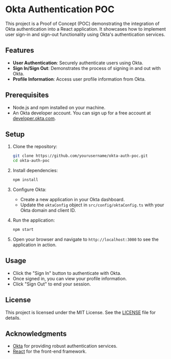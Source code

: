 # Okta Authentication POC

This project is a Proof of Concept (POC) demonstrating the integration of Okta authentication into a React application. It showcases how to implement user sign-in and sign-out functionality using Okta's authentication services.

## Features

- **User Authentication**: Securely authenticate users using Okta.
- **Sign In/Sign Out**: Demonstrates the process of signing in and out with Okta.
- **Profile Information**: Access user profile information from Okta.

## Prerequisites

- Node.js and npm installed on your machine.
- An Okta developer account. You can sign up for a free account at [developer.okta.com](https://developer.okta.com/).

## Setup

1. Clone the repository:
   ```bash
   git clone https://github.com/yourusername/okta-auth-poc.git
   cd okta-auth-poc
   ```

2. Install dependencies:
   ```bash
   npm install
   ```

3. Configure Okta:
   - Create a new application in your Okta dashboard.
   - Update the `oktaConfig` object in `src/config/oktaConfig.ts` with your Okta domain and client ID.

4. Run the application:
   ```bash
   npm start
   ```

5. Open your browser and navigate to `http://localhost:3000` to see the application in action.

## Usage

- Click the "Sign In" button to authenticate with Okta.
- Once signed in, you can view your profile information.
- Click "Sign Out" to end your session.

## License

This project is licensed under the MIT License. See the [LICENSE](LICENSE) file for details.

## Acknowledgments

- [Okta](https://www.okta.com/) for providing robust authentication services.
- [React](https://reactjs.org/) for the front-end framework.